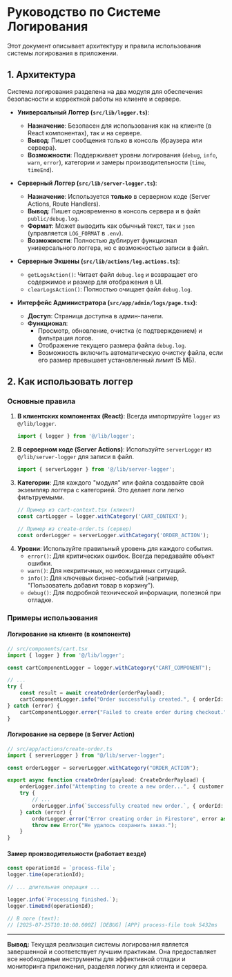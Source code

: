 # Руководство по Системе Логирования

Этот документ описывает архитектуру и правила использования системы логирования в приложении.

## 1. Архитектура

Система логирования разделена на два модуля для обеспечения безопасности и корректной работы на клиенте и сервере.

*   **Универсальный Логгер (`src/lib/logger.ts`)**:
    *   **Назначение**: Безопасен для использования как на клиенте (в React компонентах), так и на сервере.
    *   **Вывод**: Пишет сообщения только в консоль (браузера или сервера).
    *   **Возможности**: Поддерживает уровни логирования (`debug`, `info`, `warn`, `error`), категории и замеры производительности (`time`, `timeEnd`).

*   **Серверный Логгер (`src/lib/server-logger.ts`)**:
    *   **Назначение**: Используется **только** в серверном коде (Server Actions, Route Handlers).
    *   **Вывод**: Пишет одновременно в консоль сервера и в файл `public/debug.log`.
    *   **Формат**: Может выводить как обычный текст, так и `json` (управляется `LOG_FORMAT` в `.env`).
    *   **Возможности**: Полностью дублирует функционал универсального логгера, но с возможностью записи в файл.

*   **Серверные Экшены (`src/lib/actions/log.actions.ts`)**:
    *   `getLogsAction()`: Читает файл `debug.log` и возвращает его содержимое и размер для отображения в UI.
    *   `clearLogsAction()`: Полностью очищает файл `debug.log`.

*   **Интерфейс Администратора (`src/app/admin/logs/page.tsx`)**:
    *   **Доступ**: Страница доступна в админ-панели.
    *   **Функционал**:
        *   Просмотр, обновление, очистка (с подтверждением) и фильтрация логов.
        *   Отображение текущего размера файла `debug.log`.
        *   Возможность включить автоматическую очистку файла, если его размер превышает установленный лимит (5 МБ).

## 2. Как использовать логгер

### Основные правила

1.  **В клиентских компонентах (React)**: Всегда импортируйте `logger` из `@/lib/logger`.
    ```typescript
    import { logger } from '@/lib/logger';
    ```
2.  **В серверном коде (Server Actions)**: Используйте `serverLogger` из `@/lib/server-logger` для записи в файл.
    ```typescript
    import { serverLogger } from '@/lib/server-logger';
    ```
3.  **Категории**: Для каждого "модуля" или файла создавайте свой экземпляр логгера с категорией. Это делает логи легко фильтруемыми.
    ```typescript
    // Пример из cart-context.tsx (клиент)
    const cartLogger = logger.withCategory('CART_CONTEXT');
    
    // Пример из create-order.ts (сервер)
    const orderLogger = serverLogger.withCategory('ORDER_ACTION');
    ```
4.  **Уровни**: Используйте правильный уровень для каждого события.
    *   `error()`: Для критических ошибок. Всегда передавайте объект ошибки.
    *   `warn()`: Для некритичных, но неожиданных ситуаций.
    *   `info()`: Для ключевых бизнес-событий (например, "Пользователь добавил товар в корзину").
    *   `debug()`: Для подробной технической информации, полезной при отладке.

### Примеры использования

#### Логирование на клиенте (в компоненте)
```typescript
// src/components/cart.tsx
import { logger } from '@/lib/logger';

const cartComponentLogger = logger.withCategory("CART_COMPONENT");

// ...
try {
    const result = await createOrder(orderPayload);
    cartComponentLogger.info("Order successfully created.", { orderId: result.orderId });
} catch (error) {
    cartComponentLogger.error("Failed to create order during checkout.", error as Error);
}
```

#### Логирование на сервере (в Server Action)
```typescript
// src/app/actions/create-order.ts
import { serverLogger } from "@/lib/server-logger";

const orderLogger = serverLogger.withCategory("ORDER_ACTION");

export async function createOrder(payload: CreateOrderPayload) {
    orderLogger.info("Attempting to create a new order...", { customer: payload.customer });
    try {
        // ...
        orderLogger.info(`Successfully created new order.`, { orderId: docRef.id });
    } catch (error) {
        orderLogger.error("Error creating order in Firestore", error as Error);
        throw new Error("Не удалось сохранить заказ.");
    }
}
```

#### Замер производительности (работает везде)
```typescript
const operationId = `process-file`;
logger.time(operationId);

// ... длительная операция ...

logger.info(`Processing finished.`);
logger.timeEnd(operationId);

// В логе (text):
// [2025-07-25T10:10:00.000Z] [DEBUG] [APP] process-file took 5432ms
```
---
**Вывод:** Текущая реализация системы логирования является завершенной и соответствует лучшим практикам. Она предоставляет все необходимые инструменты для эффективной отладки и мониторинга приложения, разделяя логику для клиента и сервера.
